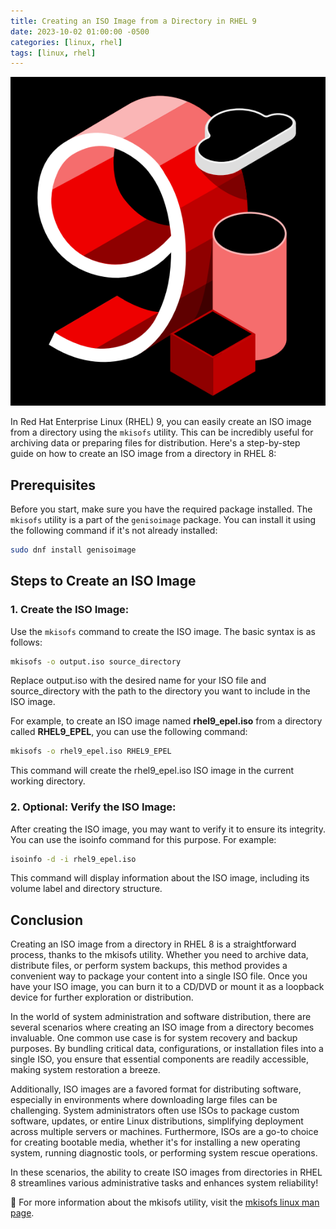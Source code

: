 ```yaml
---
title: Creating an ISO Image from a Directory in RHEL 9
date: 2023-10-02 01:00:00 -0500
categories: [linux, rhel]
tags: [linux, rhel]
---
```


![Creating an ISO Image from a Directory in RHEL 9](/assets/img/posts/2023/create_iso_from_directory/create_iso_from_directory.png)


In Red Hat Enterprise Linux (RHEL) 9, you can easily create an ISO image from a directory using the `mkisofs` utility. This can be incredibly useful for archiving data or preparing files for distribution. Here's a step-by-step guide on how to create an ISO image from a directory in RHEL 8:

## Prerequisites

Before you start, make sure you have the required package installed. The `mkisofs` utility is a part of the `genisoimage` package. You can install it using the following command if it's not already installed:

```bash
sudo dnf install genisoimage
```


## Steps to Create an ISO Image

### 1. Create the ISO Image:

Use the `mkisofs` command to create the ISO image. The basic syntax is as follows:

```bash
mkisofs -o output.iso source_directory
```

Replace output.iso with the desired name for your ISO file and source_directory with the path to the directory you want to include in the ISO image.

For example, to create an ISO image named **rhel9_epel.iso** from a directory called **RHEL9_EPEL**, you can use the following command:

```bash
mkisofs -o rhel9_epel.iso RHEL9_EPEL
```

This command will create the rhel9_epel.iso ISO image in the current working directory.

### 2. Optional: Verify the ISO Image:

After creating the ISO image, you may want to verify it to ensure its integrity. You can use the isoinfo command for this purpose. For example:

```bash
isoinfo -d -i rhel9_epel.iso
```

This command will display information about the ISO image, including its volume label and directory structure.


## Conclusion

Creating an ISO image from a directory in RHEL 8 is a straightforward process, thanks to the mkisofs utility. Whether you need to archive data, distribute files, or perform system backups, this method provides a convenient way to package your content into a single ISO file. Once you have your ISO image, you can burn it to a CD/DVD or mount it as a loopback device for further exploration or distribution.

In the world of system administration and software distribution, there are several scenarios where creating an ISO image from a directory becomes invaluable. One common use case is for system recovery and backup purposes. By bundling critical data, configurations, or installation files into a single ISO, you ensure that essential components are readily accessible, making system restoration a breeze.

Additionally, ISO images are a favored format for distributing software, especially in environments where downloading large files can be challenging. System administrators often use ISOs to package custom software, updates, or entire Linux distributions, simplifying deployment across multiple servers or machines. Furthermore, ISOs are a go-to choice for creating bootable media, whether it's for installing a new operating system, running diagnostic tools, or performing system rescue operations.

In these scenarios, the ability to create ISO images from directories in RHEL 8 streamlines various administrative tasks and enhances system reliability!


📝 For more information about the mkisofs utility, visit the [mkisofs linux man page](https://linux.die.net/man/8/mkisofs).



